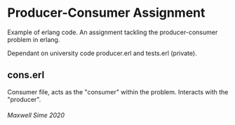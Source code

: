 # Producer-Consumer Assignment
Example of erlang code. An assignment tackling the producer-consumer problem in erlang.

Dependant on university code producer.erl and tests.erl (private).

## cons.erl
Consumer file, acts as the "consumer" within the problem. Interacts with the "producer".

###### Maxwell Sime 2020
